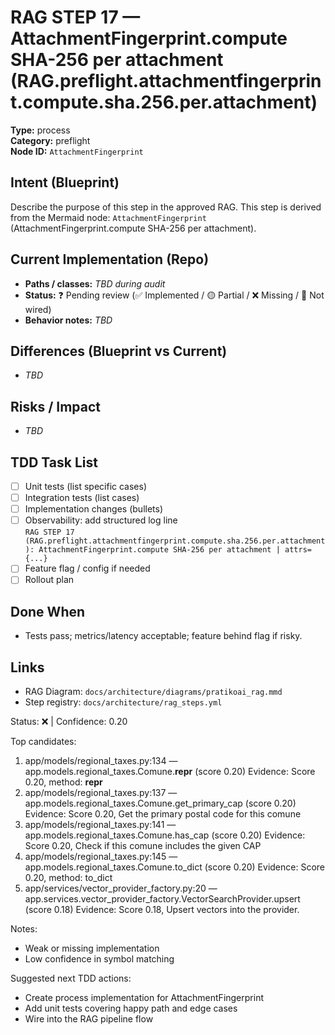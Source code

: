 # RAG STEP 17 — AttachmentFingerprint.compute SHA-256 per attachment (RAG.preflight.attachmentfingerprint.compute.sha.256.per.attachment)

**Type:** process  
**Category:** preflight  
**Node ID:** `AttachmentFingerprint`

## Intent (Blueprint)
Describe the purpose of this step in the approved RAG. This step is derived from the Mermaid node: `AttachmentFingerprint` (AttachmentFingerprint.compute SHA-256 per attachment).

## Current Implementation (Repo)
- **Paths / classes:** _TBD during audit_
- **Status:** ❓ Pending review (✅ Implemented / 🟡 Partial / ❌ Missing / 🔌 Not wired)
- **Behavior notes:** _TBD_

## Differences (Blueprint vs Current)
- _TBD_

## Risks / Impact
- _TBD_

## TDD Task List
- [ ] Unit tests (list specific cases)
- [ ] Integration tests (list cases)
- [ ] Implementation changes (bullets)
- [ ] Observability: add structured log line  
  `RAG STEP 17 (RAG.preflight.attachmentfingerprint.compute.sha.256.per.attachment): AttachmentFingerprint.compute SHA-256 per attachment | attrs={...}`
- [ ] Feature flag / config if needed
- [ ] Rollout plan

## Done When
- Tests pass; metrics/latency acceptable; feature behind flag if risky.

## Links
- RAG Diagram: `docs/architecture/diagrams/pratikoai_rag.mmd`
- Step registry: `docs/architecture/rag_steps.yml`


<!-- AUTO-AUDIT:BEGIN -->
Status: ❌  |  Confidence: 0.20

Top candidates:
1) app/models/regional_taxes.py:134 — app.models.regional_taxes.Comune.__repr__ (score 0.20)
   Evidence: Score 0.20, method: __repr__
2) app/models/regional_taxes.py:137 — app.models.regional_taxes.Comune.get_primary_cap (score 0.20)
   Evidence: Score 0.20, Get the primary postal code for this comune
3) app/models/regional_taxes.py:141 — app.models.regional_taxes.Comune.has_cap (score 0.20)
   Evidence: Score 0.20, Check if this comune includes the given CAP
4) app/models/regional_taxes.py:145 — app.models.regional_taxes.Comune.to_dict (score 0.20)
   Evidence: Score 0.20, method: to_dict
5) app/services/vector_provider_factory.py:20 — app.services.vector_provider_factory.VectorSearchProvider.upsert (score 0.18)
   Evidence: Score 0.18, Upsert vectors into the provider.

Notes:
- Weak or missing implementation
- Low confidence in symbol matching

Suggested next TDD actions:
- Create process implementation for AttachmentFingerprint
- Add unit tests covering happy path and edge cases
- Wire into the RAG pipeline flow
<!-- AUTO-AUDIT:END -->